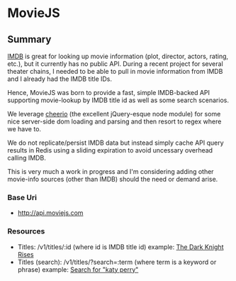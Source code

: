# MovieJS

## Summary

[IMDB][0] is great for looking up movie information (plot, director, actors, rating, etc.), but it currently has no public API. During a recent project for several theater chains, I needed to be able to pull in movie information from IMDB and I already had the IMDB title IDs.

Hence, MovieJS was born to provide a fast, simple IMDB-backed API supporting movie-lookup by IMDB title id as well as some search scenarios.

We leverage [cheerio][1] (the excellent jQuery-esque node module) for some nice server-side dom loading and parsing and then resort to regex where we have to.

We do not replicate/persist IMDB data but instead simply cache API query results in Redis using a sliding expiration to avoid uncessary overhead calling IMDB.



This is very much a work in progress and I'm considering adding other movie-info sources (other than IMDB) should the need or demand arise.

### Base Uri

- http://api.moviejs.com

### Resources

- Titles: /v1/titles/:id (where id is IMDB title id) example: [The Dark Knight Rises][2]
- Titles (search):
/v1/titles/?search=:term (where term is a keyword or phrase) example: [Search for "katy perry"][3]

[0]:http://www.imdb.com
[1]:https://github.com/MatthewMueller/cheerio
[2]:http://api.moviejs.com/v1/titles/tt1345836
[3]:http://api.moviejs.com/v1/titles/?search=katy+perry